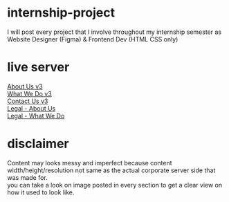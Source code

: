 # internship-project
I will post every project that I involve throughout my internship semester as Website Designer (Figma) &amp; Frontend Dev (HTML CSS only)

# live server
[About Us v3](https://aqilnuman23.github.io/internship-project/hr-updateddesign/aboutus-v3/index.html) \
[What We Do v3](https://aqilnuman23.github.io/internship-project/hr-updateddesign/whatwedo-v3/index.html) \
[Contact Us v3](https://aqilnuman23.github.io/internship-project/hr-updateddesign/contactus-v3/index.html) \
[Legal - About Us](https://aqilnuman23.github.io/internship-project/legal/legal-aboutus.html) \
[Legal - What We Do](https://aqilnuman23.github.io/internship-project/legal/legal-whatwedo.html)

# disclaimer
Content may looks messy and imperfect because content width/height/resolution not same as the actual corporate server side that was made for.\
you can take a look on image posted in every section to get a clear view on how it used to look like.
